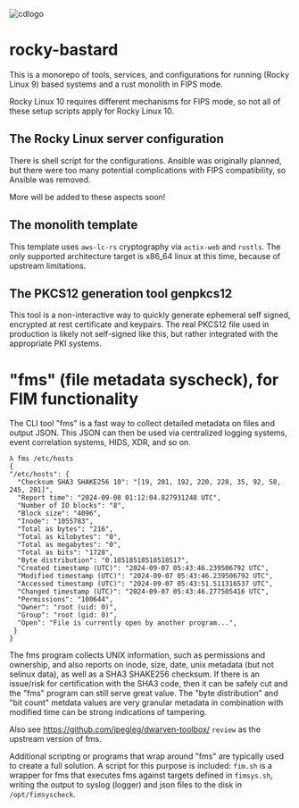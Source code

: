 ![cdlogo](https://carefuldata.com/images/cdlogo.png)

# rocky-bastard

This is a monorepo of tools, services, and configurations for running (Rocky Linux 9) based systems and a rust monolith in FIPS mode.

Rocky Linux 10 requires different mechanisms for FIPS mode, so not all of these setup scripts apply for Rocky Linux 10.

## The Rocky Linux server configuration

There is shell script for the configurations. Ansible was originally planned, but there were too many potential complications with FIPS compatibility, so Ansible was removed.

More will be added to these aspects soon!

## The monolith template

This template uses `aws-lc-rs` cryptography via `actix-web` and `rustls`. The only supported architecture target is x86_64 linux at this time, because of upstream limitations.  

## The PKCS12 generation tool genpkcs12

This tool is a non-interactive way to quickly generate ephemeral self signed, encrypted at rest certificate and keypairs.
The real PKCS12 file used in production is likely not self-signed like this, but rather integrated with
the appropriate PKI systems.

# "fms" (file metadata syscheck), for FIM functionality

The CLI tool "fms" is a fast way to collect detailed metadata on files and output JSON.
This JSON can then be used via centralized logging systems, event correlation systems, HIDS, XDR, and so on.

```
λ fms /etc/hosts
{
"/etc/hosts": {
  "Checksum SHA3 SHAKE256 10": "[19, 201, 192, 220, 228, 35, 92, 58, 245, 201]",
  "Report time": "2024-09-08 01:12:04.827931248 UTC",
  "Number of IO blocks": "8",
  "Block size": "4096",
  "Inode": "1055783",
  "Total as bytes": "216",
  "Total as kilobytes": "0",
  "Total as megabytes": "0",
  "Total as bits": "1728",
  "Byte distribution": "0.18518518518518517",
  "Created timestamp (UTC)": "2024-09-07 05:43:46.239506792 UTC",
  "Modified timestamp (UTC)": "2024-09-07 05:43:46.239506792 UTC",
  "Accessed timestamp (UTC)": "2024-09-07 05:43:51.511316537 UTC",
  "Changed timestamp (UTC)": "2024-09-07 05:43:46.277505416 UTC",
  "Permissions": "100644",
  "Owner": "root (uid: 0)",
  "Group": "root (gid: 0)",
  "Open": "File is currently open by another program...",
 }
}
```

The fms program collects UNIX information, such as permissions and ownership, and also reports
on inode, size, date, unix metadata (but not selinux data), as well as a SHA3 SHAKE256 checksum.
If there is an issue/risk for certification with the SHA3 code, then it can be safely cut
and the "fms" program can still serve great value. The "byte distribution" and "bit count" metdata
values are very granular metadata in combination with modified time can be strong indications
of tampering.

Also see https://github.com/jpegleg/dwarven-toolbox/ `review` as the upstream version of fms.

Additional scripting or programs that wrap around "fms" are typically used to create a full solution.
A script for this purpose is included: `fim.sh` is a wrapper for fms that executes fms against targets
defined in `fimsys.sh`, writing the output to syslog (logger) and json files to the disk in `/opt/fimsyscheck`.
